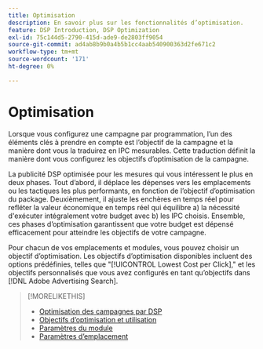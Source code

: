 ```yaml
---
title: Optimisation
description: En savoir plus sur les fonctionnalités d’optimisation.
feature: DSP Introduction, DSP Optimization
exl-id: 75c144d5-2790-415d-ade9-de2803ff9054
source-git-commit: ad4ab8b9b0a4b5b1cc4aab540900363d2fe671c2
workflow-type: tm+mt
source-wordcount: '171'
ht-degree: 0%

---
```


# Optimisation

Lorsque vous configurez une campagne par programmation, l’un des éléments clés à prendre en compte est l’objectif de la campagne et la manière dont vous la traduirez en IPC mesurables. Cette traduction définit la manière dont vous configurez les objectifs d’optimisation de la campagne.

La publicité DSP optimisée pour les mesures qui vous intéressent le plus en deux phases. Tout d’abord, il déplace les dépenses vers les emplacements ou les tactiques les plus performants, en fonction de l’objectif d’optimisation du package. Deuxièmement, il ajuste les enchères en temps réel pour refléter la valeur économique en temps réel qui équilibre a) la nécessité d&#39;exécuter intégralement votre budget avec b) les IPC choisis. Ensemble, ces phases d’optimisation garantissent que votre budget est dépensé efficacement pour atteindre les objectifs de votre campagne.

Pour chacun de vos emplacements et modules, vous pouvez choisir un objectif d’optimisation. Les objectifs d’optimisation disponibles incluent des options prédéfinies, telles que &quot;[!UICONTROL Lowest Cost per Click],&quot; et les objectifs personnalisés que vous avez configurés en tant qu’objectifs dans [!DNL Adobe Advertising Search].

>[!MORELIKETHIS]
>
> * [Optimisation des campagnes par DSP](/help/dsp/optimization/optimization-how-dsp-optimizes-campaigns.md)
>* [Objectifs d’optimisation et utilisation](/help/dsp/optimization/optimization-goals.md)
>* [Paramètres du module](/help/dsp/campaign-management/packages/package-settings.md)
>* [Paramètres d’emplacement](/help/dsp/campaign-management/placements/placement-settings.md)

